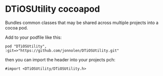 # DTiOSUtility cocoapod

Bundles common classes that may be shared across multiple projects into a cocoa pod.

Add to your podfile like this:

```
pod "DTiOSUtility", :git=>"https://github.com/jonnolen/DTiOSUtility.git"
```

then you can import the header into your projects pch:

```
#import <DTiOSUtility/DTiOSUtility.h>
```

